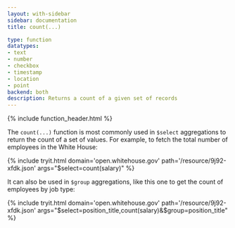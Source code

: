 ```yaml
---
layout: with-sidebar
sidebar: documentation
title: count(...)

type: function
datatypes:
- text 
- number
- checkbox
- timestamp
- location
- point
backend: both
description: Returns a count of a given set of records
---
```


{% include function_header.html %}

The `count(...)` function is most commonly used in `$select` aggregations to return the count of a set of values. For example, to fetch the total number of employees in the White House:

{% include tryit.html domain='open.whitehouse.gov' path='/resource/9j92-xfdk.json' args="$select=count(salary)" %}

It can also be used in `$group` aggregations, like this one to get the count of employees by job type:

{% include tryit.html domain='open.whitehouse.gov' path='/resource/9j92-xfdk.json' args="$select=position_title,count(salary)&$group=position_title" %}

